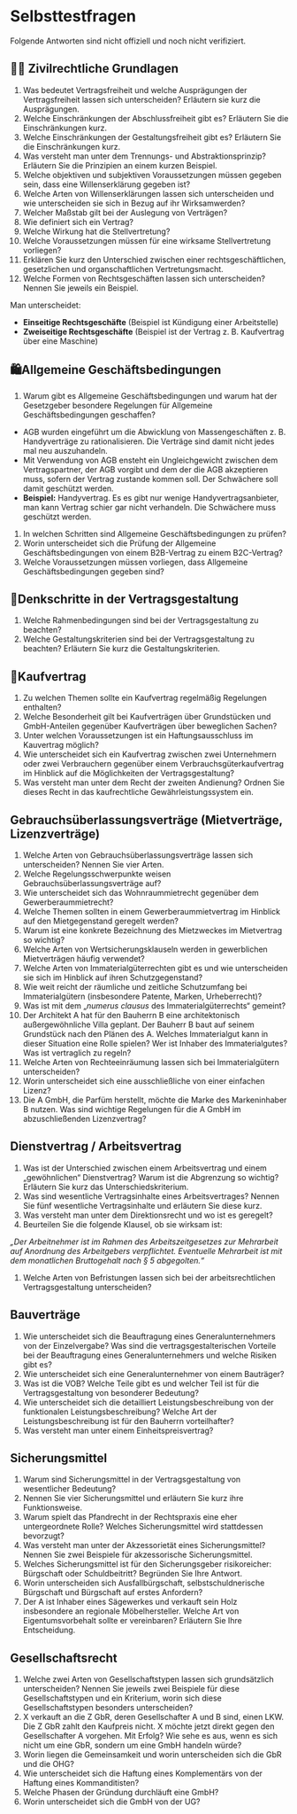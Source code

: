 # Selbsttestfragen

Folgende Antworten sind nicht offiziell und noch nicht verifiziert.

## 🧑‍⚖️ Zivilrechtliche Grundlagen

1. Was bedeutet Vertragsfreiheit und welche Ausprägungen der Vertragsfreiheit lassen sich unterscheiden? Erläutern sie kurz die Ausprägungen.
2. Welche Einschränkungen der Abschlussfreiheit gibt es? Erläutern Sie die Einschränkungen kurz.
3. Welche Einschränkungen der Gestaltungsfreiheit gibt es? Erläutern Sie die Einschränkungen kurz.
4. Was versteht man unter dem Trennungs- und Abstraktionsprinzip? Erläutern Sie die Prinzipien an einem kurzen Beispiel.
5. Welche objektiven und subjektiven Voraussetzungen müssen gegeben sein, dass eine Willenserklärung gegeben ist?
6. Welche Arten von Willenserklärungen lassen sich unterscheiden und wie unterscheiden sie sich in Bezug auf ihr Wirksamwerden?
7. Welcher Maßstab gilt bei der Auslegung von Verträgen?
8. Wie definiert sich ein Vertrag?
9. Welche Wirkung hat die Stellvertretung?
10. Welche Voraussetzungen müssen für eine wirksame Stellvertretung vorliegen?
11. Erklären Sie kurz den Unterschied zwischen einer rechtsgeschäftlichen, gesetzlichen und organschaftlichen Vertretungsmacht.
12. Welche Formen von Rechtsgeschäften lassen sich unterscheiden? Nennen Sie jeweils ein Beispiel.

Man unterscheidet:

* **Einseitige Rechtsgeschäfte** \(Beispiel ist Kündigung einer Arbeitstelle\)
* **Zweiseitige Rechtsgeschäfte**  \(Beispiel ist der Vertrag z. B. Kaufvertrag über eine Maschine\)

## 🛍️Allgemeine Geschäftsbedingungen

1. Warum gibt es Allgemeine Geschäftsbedingungen und warum hat der Gesetzgeber besondere Regelungen für Allgemeine Geschäftsbedingungen geschaffen?

* AGB wurden eingeführt um die Abwicklung von Massengeschäften z. B. Handyverträge zu rationalisieren. Die Verträge sind damit nicht jedes mal neu auszuhandeln.
* Mit Verwendung von AGB ensteht ein Ungleichgewicht zwischen dem Vertragspartner, der AGB vorgibt und dem der die AGB akzeptieren  muss, sofern der Vertrag zustande kommen soll. Der Schwächere soll damit geschützt werden. 
* **Beispiel:** Handyvertrag. Es es gibt nur wenige Handyvertragsanbieter, man kann Vertrag schier gar nicht verhandeln. Die Schwächere muss geschützt werden.

1. In welchen Schritten sind Allgemeine Geschäftsbedingungen zu prüfen?
2. Worin unterscheidet sich die Prüfung der Allgemeine Geschäftsbedingungen von einem B2B-Vertrag zu einem B2C-Vertrag?
3. Welche Voraussetzungen müssen vorliegen, dass Allgemeine Geschäftsbedingungen gegeben sind?

## 🧠Denkschritte in der Vertragsgestaltung

1. Welche Rahmenbedingungen sind bei der Vertragsgestaltung zu beachten?
2. Welche Gestaltungskriterien sind bei der Vertragsgestaltung zu beachten? Erläutern Sie kurz die Gestaltungskriterien.

## 👗Kaufvertrag

1. Zu welchen Themen sollte ein Kaufvertrag regelmäßig Regelungen enthalten?
2. Welche Besonderheit gilt bei Kaufverträgen über Grundstücken und GmbH-Anteilen gegenüber Kaufverträgen über beweglichen Sachen?
3. Unter welchen Voraussetzungen ist ein Haftungsausschluss im Kauvertrag möglich?
4. Wie unterscheidet sich ein Kaufvertrag zwischen zwei Unternehmern oder zwei Verbrauchern gegenüber einem Verbrauchsgüterkaufvertrag im Hinblick auf die Möglichkeiten der Vertragsgestaltung?
5. Was versteht man unter dem Recht der zweiten Andienung? Ordnen Sie dieses Recht in das kaufrechtliche Gewährleistungssystem ein.

## Gebrauchsüberlassungsverträge \(Mietverträge, Lizenzverträge\)

1. Welche Arten von Gebrauchsüberlassungsverträge lassen sich unterscheiden? Nennen Sie vier Arten.
2. Welche Regelungsschwerpunkte weisen Gebrauchsüberlassungsverträge auf?
3. Wie unterscheidet sich das Wohnraummietrecht gegenüber dem Gewerberaummietrecht?
4. Welche Themen sollten in einem Gewerberaummietvertrag im Hinblick auf den Mietgegenstand geregelt werden?
5. Warum ist eine konkrete Bezeichnung des Mietzweckes im Mietvertrag so wichtig?
6. Welche Arten von Wertsicherungsklauseln werden in gewerblichen Mietverträgen häufig verwendet?
7. Welche Arten von Immaterialgüterrechten gibt es und wie unterscheiden sie sich im Hinblick auf ihren Schutzgegenstand?
8. Wie weit reicht der räumliche und zeitliche Schutzumfang bei Immaterialgütern \(insbesondere Patente, Marken, Urheberrecht\)?
9. Was ist mit dem „_numerus clausus_ des Immaterialgüterrechts“ gemeint?
10. Der Architekt A hat für den Bauherrn B eine architektonisch außergewöhnliche Villa geplant. Der Bauherr B baut auf seinem Grundstück nach den Plänen des A. Welches Immaterialgut kann in dieser Situation eine Rolle spielen? Wer ist Inhaber des Immaterialgutes? Was ist vertraglich zu regeln?
11. Welche Arten von Rechteeinräumung lassen sich bei Immaterialgütern unterscheiden?
12. Worin unterscheidet sich eine ausschließliche von einer einfachen Lizenz?
13. Die A GmbH, die Parfüm herstellt, möchte die Marke des Markeninhaber B nutzen. Was sind wichtige Regelungen für die A GmbH im abzuschließenden Lizenzvertrag?

## Dienstvertrag / Arbeitsvertrag

1. Was ist der Unterschied zwischen einem Arbeitsvertrag und einem „gewöhnlichen“ Dienstvertrag? Warum ist die Abgrenzung so wichtig? Erläutern Sie kurz das Unterschiedskriterium.
2. Was sind wesentliche Vertragsinhalte eines Arbeitsvertrages? Nennen Sie fünf wesentliche Vertragsinhalte und erläutern Sie diese kurz.
3. Was versteht man unter dem Direktionsrecht und wo ist es geregelt?
4. Beurteilen Sie die folgende Klausel, ob sie wirksam ist:

_„Der Arbeitnehmer ist im Rahmen des Arbeitszeitgesetzes zur Mehrarbeit auf Anordnung des Arbeitgebers verpflichtet. Eventuelle Mehrarbeit ist mit dem monatlichen Bruttogehalt nach § 5 abgegolten.“_

1. Welche Arten von Befristungen lassen sich bei der arbeitsrechtlichen Vertragsgestaltung unterscheiden?

## Bauverträge

1. Wie unterscheidet sich die Beauftragung eines Generalunternehmers von der Einzelvergabe? Was sind die vertragsgestalterischen Vorteile bei der Beauftragung eines Generalunternehmers und welche Risiken gibt es?
2. Wie unterscheidet sich eine Generalunternehmer von einem Bauträger?
3. Was ist die VOB? Welche Teile gibt es und welcher Teil ist für die Vertragsgestaltung von besonderer Bedeutung?
4. Wie unterscheidet sich die detailliert Leistungsbeschreibung von der funktionalen Leistungsbeschreibung? Welche Art der Leistungsbeschreibung ist für den Bauherrn vorteilhafter?
5. Was versteht man unter einem Einheitspreisvertrag?

## Sicherungsmittel

1. Warum sind Sicherungsmittel in der Vertragsgestaltung von wesentlicher Bedeutung?
2. Nennen Sie vier Sicherungsmittel und erläutern Sie kurz ihre Funktionsweise.
3. Warum spielt das Pfandrecht in der Rechtspraxis eine eher untergeordnete Rolle? Welches Sicherungsmittel wird stattdessen bevorzugt?
4. Was versteht man unter der Akzessorietät eines Sicherungsmittel? Nennen Sie zwei Beispiele für akzessorische Sicherungsmittel.
5. Welches Sicherungsmittel ist für den Sicherungsgeber risikoreicher: Bürgschaft oder Schuldbeitritt? Begründen Sie Ihre Antwort.
6. Worin unterscheiden sich Ausfallbürgschaft, selbstschuldnerische Bürgschaft und Bürgschaft auf erstes Anfordern?
7. Der A ist Inhaber eines Sägewerkes und verkauft sein Holz insbesondere an regionale Möbelhersteller. Welche Art von Eigentumsvorbehalt sollte er vereinbaren? Erläutern Sie Ihre Entscheidung.

## Gesellschaftsrecht

1. Welche zwei Arten von Gesellschaftstypen lassen sich grundsätzlich unterscheiden? Nennen Sie jeweils zwei Beispiele für diese Gesellschaftstypen und ein Kriterium, worin sich diese Gesellschaftstypen besonders unterscheiden?
2. X verkauft an die Z GbR, deren Gesellschafter A und B sind, einen LKW. Die Z GbR zahlt den Kaufpreis nicht. X möchte jetzt direkt gegen den Gesellschafter A vorgehen. Mit Erfolg? Wie sehe es aus, wenn es sich nicht um eine GbR, sondern um eine GmbH handeln würde?
3. Worin liegen die Gemeinsamkeit und worin unterscheiden sich die GbR und die OHG?
4. Wie unterscheidet sich die Haftung eines Komplementärs von der Haftung eines Kommanditisten?
5. Welche Phasen der Gründung durchläuft eine GmbH?
6. Worin unterscheidet sich die GmbH von der UG?

